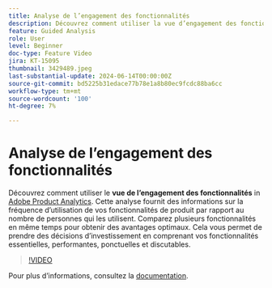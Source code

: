 ```yaml
---
title: Analyse de l’engagement des fonctionnalités
description: Découvrez comment utiliser la vue d’engagement des fonctionnalités dans Adobe Product Analytics. Cette analyse fournit des informations sur la fréquence d’utilisation de vos fonctionnalités de produit par rapport au nombre de personnes qui les utilisent.
feature: Guided Analysis
role: User
level: Beginner
doc-type: Feature Video
jira: KT-15095
thumbnail: 3429489.jpeg
last-substantial-update: 2024-06-14T00:00:00Z
source-git-commit: bd5225b31edace77b78e1a8b80ec9fcdc88ba6cc
workflow-type: tm+mt
source-wordcount: '100'
ht-degree: 7%

---
```


# Analyse de l’engagement des fonctionnalités

Découvrez comment utiliser le **vue de l’engagement des fonctionnalités** in [Adobe Product Analytics](../../adobe-product-analytics/adobe-product-analytics-overview.md). Cette analyse fournit des informations sur la fréquence d’utilisation de vos fonctionnalités de produit par rapport au nombre de personnes qui les utilisent. Comparez plusieurs fonctionnalités en même temps pour obtenir des avantages optimaux. Cela vous permet de prendre des décisions d’investissement en comprenant vos fonctionnalités essentielles, performantes, ponctuelles et discutables.

>[!VIDEO](https://video.tv.adobe.com/v/3429489/&learn=on)

Pour plus dʼinformations, consultez la [documentation](https://experienceleague.adobe.com/en/docs/analytics-platform/using/guided-analysis/feature-matrix/engagement).
